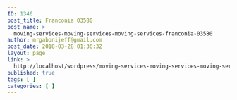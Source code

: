 ```yaml
---
ID: 1346
post_title: Franconia 03580
post_name: >
  moving-services-moving-services-moving-services-franconia-03580
author: mrgabonijeff@gmail.com
post_date: 2018-03-28 01:36:32
layout: page
link: >
  http://localhost/wordpress/moving-services-moving-services-moving-services-franconia-03580/
published: true
tags: [ ]
categories: [ ]
---
```

